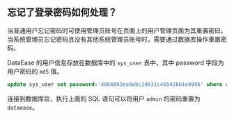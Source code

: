 ## 忘记了登录密码如何处理？
当普通用户忘记密码时可使用管理员账号在页面上的用户管理页面为其重置密码，当系统管理员忘记密码且没有其他系统管理员账号时，需要通过数据库操作重置密码。

DataEase 的用户信息存放在数据库中的 `sys_user` 表中，其中 password 字段为用户密码的 `md5` 值。
```sql
update sys_user set password='40b8893ea9ebc2d631c4bb42bb1e8996' where username='admin';
```

连接到数据库后，执行上面的 SQL 语句可以将用户 `admin` 的密码重置为 `dataease`。

